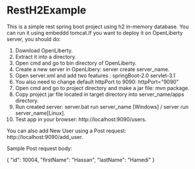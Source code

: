 # RestH2Example

This is a simple rest spring boot project using h2 in-memory database.
You can run it using embeddd tomcat.If you want to deploy it on OpenLiberty server, you should do:

  1. Download OpenLiberty.
  2. Extract it into a directory.
  3. Open cmd and go to bin directory of OpenLiberty.
  4. Create a new server in OpenLibery: server create server_name.
  5. Open server.xml and add two features : 
      <featureManager>
          <feature>springBoot-2.0</feature>
          <feature>servlet-3.1</feature>
      </featureManager>
  6. You also need to change default httpPort to 9090: httpPort="9090"
  7. Open cmd and go to project directory and make a jar file: mvn package.
  8. Copy project jar file located in target directory into server_name/apps directory.
  9. Run created server: server.bat run server_name [Windows] / server run server_name[Linux].
  10. Test app in your browser: http://localhost:9090/users.
  
You can also add New User using a Post request: http://localhost:9090/add_user.

Sample Post request body:
   
  {
    "id": 10004,
    "firstName": "Hassan",
    "lastName": "Hamedi"
  } 
